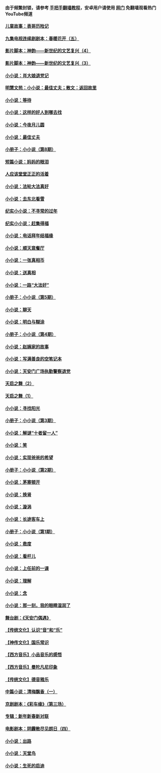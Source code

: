#### 由于频繁封锁，请参考 [手把手翻墙教程](https://github.com/gfw-breaker/guides/wiki/)，安卓用户请使用 [网门](https://github.com/gfw-breaker/nogfw/blob/master/dl.md?t=07191600) 免翻墙观看热门YouTube频道 

#### [儿童故事：表哥历险记](../pages/328/383535.md?t=07191600) 

#### [九集电视连续剧剧本：春暖花开（五）](../pages/328/275919.md?t=07191600) 

#### [影片脚本：神韵——新世纪的文艺复兴（4）](../pages/328/266089.md?t=07191600) 

#### [影片脚本：神韵——新世纪的文艺复兴（3）](../pages/328/266087.md?t=07191600) 

#### [小小说：肖大娘退党记](../pages/328/239807.md?t=07191600) 

#### [明慧文苑：小小说：最佳丈夫；散文：返回故里](../pages/328/3439.md?t=07191600) 

#### [小小说：等待](../pages/328/223927.md?t=07191600) 

#### [小小说：这样的好人到哪去找](../pages/328/209396.md?t=07191600) 

#### [小小说：今夜月儿圆](../pages/328/193588.md?t=07191600) 

#### [小小说：最佳丈夫](../pages/328/190938.md?t=07191600) 

#### [小册子：小小说（第8期）](../pages/328/188202.md?t=07191600) 

#### [短篇小说：妈妈的眼泪](../pages/328/187712.md?t=07191600) 

#### [人应该堂堂正正的活着](../pages/328/182430.md?t=07191600) 

#### [小小说：法轮大法真好](../pages/328/174669.md?t=07191600) 

#### [小小说：去东北看雪](../pages/328/173882.md?t=07191600) 

#### [纪实小小说：不寻常的过年](../pages/328/173187.md?t=07191600) 

#### [纪实小小说：赶集得福](../pages/328/172652.md?t=07191600) 

#### [小小说：电话拜年结福缘](../pages/328/172533.md?t=07191600) 

#### [小小说：顺天意餐厅](../pages/328/170182.md?t=07191600) 

#### [小小说：一张真相币](../pages/328/169410.md?t=07191600) 

#### [小小说：送真相](../pages/328/166713.md?t=07191600) 

#### [小小说：一路“大法好”](../pages/328/162016.md?t=07191600) 

#### [小册子：小小说（第5期）](../pages/328/161131.md?t=07191600) 

#### [小小说：聊天](../pages/328/159640.md?t=07191600) 

#### [小小说：明白与糊涂](../pages/328/158101.md?t=07191600) 

#### [小册子：小小说（第4期）](../pages/328/158006.md?t=07191600) 

#### [小小说：赵姨家的故事](../pages/328/157843.md?t=07191600) 

#### [小小说：写满善良的空笔记本](../pages/328/157382.md?t=07191600) 

#### [小小说：天安门广场执勤警察退党](../pages/328/156982.md?t=07191600) 

#### [天启之舞（2）](../pages/328/153440.md?t=07191600) 

#### [天启之舞（1）](../pages/328/153439.md?t=07191600) 

#### [小小说：寻找阳光](../pages/328/153065.md?t=07191600) 

#### [小册子：小小说（第3期）](../pages/328/151715.md?t=07191600) 

#### [小小说：解谜“十者留一人”](../pages/328/148967.md?t=07191600) 

#### [小小说：笑](../pages/328/148905.md?t=07191600) 

#### [小小说：实现爸爸的希望](../pages/328/148096.md?t=07191600) 

#### [小册子：小小说（第2期）](../pages/328/147214.md?t=07191600) 

#### [小小说：茅塞顿开](../pages/328/147030.md?t=07191600) 

#### [小小说：换肾](../pages/328/146770.md?t=07191600) 

#### [小小说：漩涡](../pages/328/146683.md?t=07191600) 

#### [小小说：长途客车上](../pages/328/145076.md?t=07191600) 

#### [小册子：小小说（第1期）](../pages/328/143963.md?t=07191600) 

#### [小小说：救度](../pages/328/143927.md?t=07191600) 

#### [小小说：看杆儿](../pages/328/142137.md?t=07191600) 

#### [小小说：上任前的一课](../pages/328/140808.md?t=07191600) 

#### [小小说：理解](../pages/328/140476.md?t=07191600) 

#### [小小说：念](../pages/328/139513.md?t=07191600) 

#### [小小说：那一刻，我的眼睛湿润了](../pages/328/138476.md?t=07191600) 

#### [舞台剧：《天安门偶遇》](../pages/328/117155.md?t=07191600) 

#### [【传统文化】认识“音”和“乐”](../pages/328/108667.md?t=07191600) 

#### [【神传文化】国乐常识](../pages/328/104225.md?t=07191600) 

#### [【西方音乐】小品音乐的感悟](../pages/328/102924.md?t=07191600) 

#### [【西方音乐】曼陀凡尼印象](../pages/328/102922.md?t=07191600) 

#### [【传统文化】德音雅乐](../pages/328/102923.md?t=07191600) 

#### [中篇小说：清梅飘香（一）](../pages/328/101058.md?t=07191600) 

#### [京剧剧本：《彩车缘》（第三场）](../pages/328/96434.md?t=07191600) 

#### [专辑：新年新春新对联](../pages/328/94991.md?t=07191600) 

#### [电影剧本：阴霾散尽见朗日（四）](../pages/328/87081.md?t=07191600) 

#### [小小说：出路](../pages/328/84848.md?t=07191600) 

#### [小小说：天堂鸟](../pages/328/83084.md?t=07191600) 

#### [小小说：生死的启迪](../pages/328/70977.md?t=07191600) 

